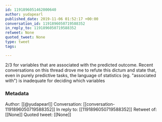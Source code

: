 ```yaml
---
id: 1191896051462000640
author: yudapearl
published_date: 2019-11-06 01:52:17 +00:00
conversation_id: 1191896050719588352
in_reply_to: 1191896050719588352
retweet: None
quoted_tweet: None
type: tweet
tags:

---
```


2/3 for variables that are associated with the predicted outcome. Recent conversations on this thread drove me to refute this dictum and state that, even in purely predictive tasks, the language of statistics (eg. "associated with") is inadequate for deciding which variables

### Metadata

Author: [[@yudapearl]]
Conversation: [[conversation-1191896050719588352]]
In reply to: [[1191896050719588352]]
Retweet of: [[None]]
Quoted tweet: [[None]]
